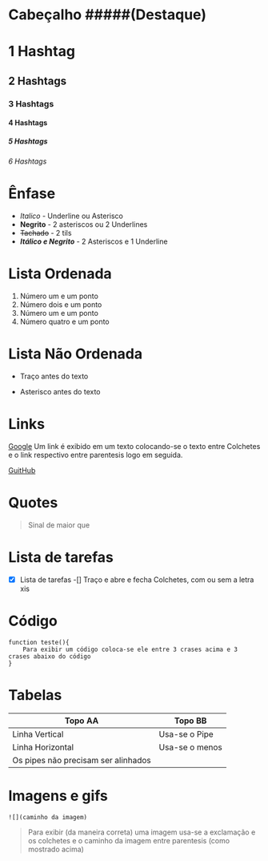 # Cabeçalho #####(Destaque)
# 1 Hashtag
## 2 Hashtags
### 3 Hashtags
#### 4 Hashtags
##### 5 Hashtags
###### 6 Hashtags

# Ênfase
* *Italico* - Underline ou Asterisco
* **Negrito** - 2 asteriscos ou 2 Underlines
* ~~Tachado~~ - 2 tils
* **_Itálico e Negrito_** - 2 Asteriscos e 1 Underline

# Lista Ordenada
1. Número um e um ponto
2. Número dois e um ponto
1. Número um e um ponto
4. Número quatro e um ponto

# Lista Não Ordenada
- Traço antes do texto
* Asterisco antes do texto

# Links
[Google](http://google.com) Um link é exibido em um texto colocando-se o texto entre Colchetes e o link respectivo entre parentesis logo em seguida.

[GuitHub](https://guithub.com)

# Quotes 
> Sinal de maior que

# Lista de tarefas
-[x] Lista de tarefas 
-[] Traço e abre e fecha Colchetes, com ou sem a letra xis

# Código
```
function teste(){
    Para exibir um código coloca-se ele entre 3 crases acima e 3 crases abaixo do código
}
```

# Tabelas
| Topo AA        | Topo BB       |
|----------------|---------------|
| Linha Vertical | Usa-se o Pipe |
| Linha Horizontal| Usa-se o menos |
| Os pipes não precisam ser alinhados||

# Imagens e gifs
```
![](caminho da imagem)
```
> Para exibir (da maneira correta) uma imagem usa-se a exclamação e os colchetes e o caminho da imagem entre parentesis (como mostrado acima)
